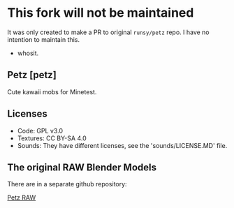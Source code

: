 # This fork will not be maintained
It was only created to make a PR to original `runsy/petz` repo.
I have no intention to maintain this.
 - whosit.

## Petz [petz]

Cute kawaii mobs for Minetest.

## Licenses

- Code: GPL v3.0
- Textures: CC BY-SA 4.0
- Sounds: They have different licenses, see the 'sounds/LICENSE.MD' file.

## The original RAW Blender Models

There are in a separate github repository:

[Petz RAW](https://github.com/runsy/petz_raw)
